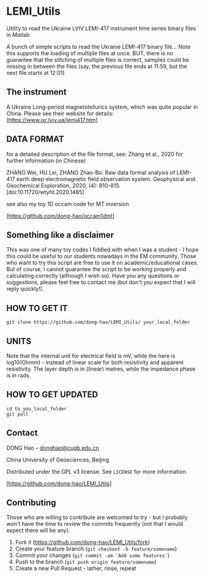 # LEMI_Utils
Utility to read the Ukraine LVIV LEMI-417 instrument time series binary files in Matlab

A bunch of simple scripts to read the Ukraine LEMI-417 binary file... Note this supports the loading of multiple files at once. 
BUT, there is no guarantee that the stitching of multiple files is correct, samples could be missing in between the files (say, the previous file ends at 11:59, but the next file starts at 12:01) 

## The instrument

A Ukraine Long-period magnetotellurics system, which was quite popular in China. Please see their website for details:
[https://www.isr.lviv.ua/lemi417.htm]

## DATA FORMAT

for a detailed description of the file format, see: Zhang et al., 2020 for further information (in Chinese)

ZHANG Wei, HU Lei, ZHANG Zhao-Bo. Raw data format analysis of LEMI-417 earth deep electromagnetic field observation system. Geophysical and Geochemical Exploration, 2020, (4): 810-815. [doi:10.11720/wtyht.2020.1485]

see also my toy 1D occam code for MT inversion

[https://github.com/dong-hao/occam1dmt]


## Something like a disclaimer

This was one of many toy codes I fiddled with when I was a student - I hope this could be useful to our students nowadays in the EM community. 
Those who want to try this script are free to use it on academic/educational cases. But of course, I cannot guarantee the script to be working properly and calculating correctly (although I wish so). Have you any questions or suggestions, please feel free to contact me (but don't you expect that I will reply quickly!).  

## HOW TO GET IT
```
git clone https://github.com/dong-hao/LEMI_Utils/ your_local_folder
```

## UNITS
Note that the internal unit for electrical field is mV, while the  here is log10(Ohmm) - instead of linear scale for both resistivity and apparent resistivity. The layer depth is in (linear) metres, while the impedance phase is in rads. 

## HOW TO GET UPDATED
```
cd to_you_local_folder
git pull 
```

## Contact

DONG Hao –  donghao@cugb.edu.cn

China University of Geosciences, Beijing 

Distributed under the GPL v3 license. See ``LICENSE`` for more information.

[https://github.com/dong-hao/LEMI_Utils]

## Contributing

Those who are willing to contribute are welcomed to try - but I probably won't have the time to review the commits frequently (not that I would expect there will be any). 

1. Fork it (<https://github.com/dong-hao/LEMI_Utils/fork>)
2. Create your feature branch (`git checkout -b feature/somename`)
3. Commit your changes (`git commit -am 'Add some features'`)
4. Push to the branch (`git push origin feature/somename`)
5. Create a new Pull Request - lather, rinse, repeat 

